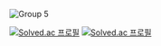 ![Group 5](https://github.com/Ranranruo/Ranranruo/assets/123725521/26656087-d943-4674-98c6-5dff83427c3c)

[![Solved.ac 프로필](http://mazassumnida.wtf/api/generate_badge?boj=tlsalstjr58)](https://solved.ac/tlsalstjr58) [![Solved.ac
프로필](http://mazassumnida.wtf/api/generate_badge?boj=tlsalstjr58)](https://solved.ac/tlsalstjr58) 
